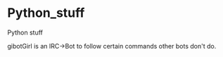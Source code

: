 Python_stuff
============

Python stuff

gibotGirl is an IRC->Bot to follow certain commands other bots don't do.
